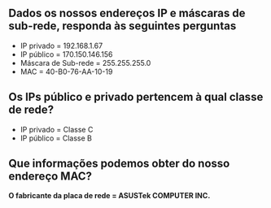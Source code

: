 ## Dados os nossos endereços IP e máscaras de sub-rede, responda às seguintes perguntas
<ul>
<li>IP privado = 192.168.1.67</li>
<li>IP público = 170.150.146.156</li>
<li>Máscara de Sub-rede = 255.255.255.0</li>
<li>MAC = 40-B0-76-AA-10-19</li>
</ul>

## Os IPs público e privado pertencem à qual classe de rede?
<ul>
<li>IP privado = Classe C</li>
<li>IP público = Classe B</li>
</ul>

## Que informações podemos obter do nosso endereço MAC?

**O fabricante da placa de rede = ASUSTek COMPUTER INC.**